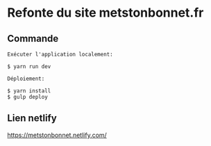 # Refonte du site metstonbonnet.fr

## Commande

```
Exécuter l'application localement:

$ yarn run dev
```

```
Déploiement:

$ yarn install
$ gulp deploy
```


## Lien netlify

https://metstonbonnet.netlify.com/
